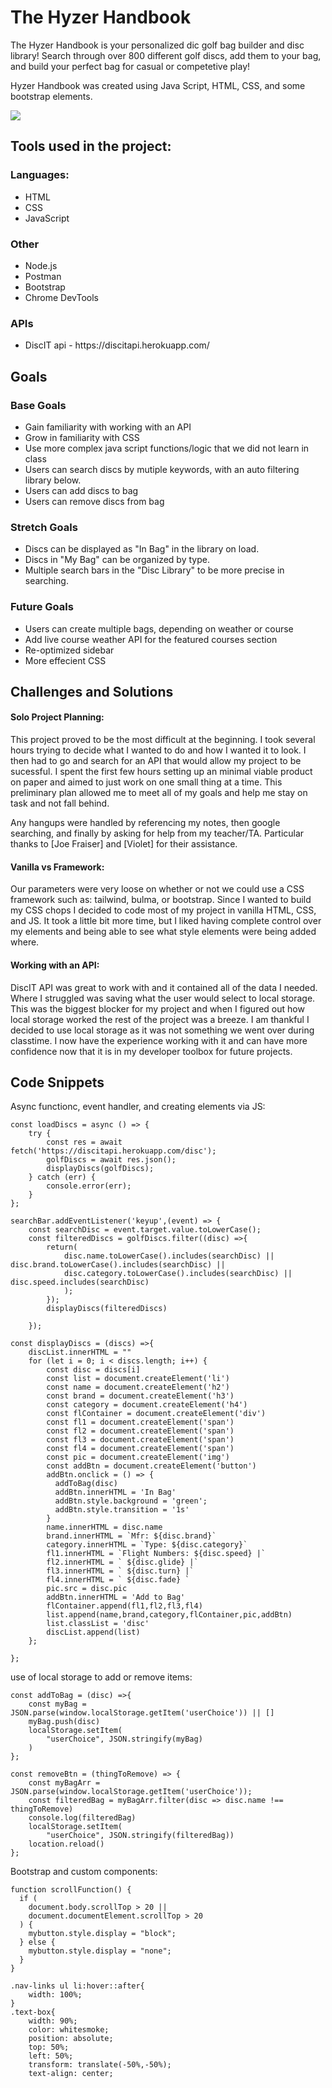 # The Hyzer Handbook


The Hyzer Handbook is your personalized dic golf bag builder and disc library! Search through over 800 different golf discs, add them to your bag, and build your perfect bag for casual or competetive play!

Hyzer Handbook was created using  Java Script, HTML, CSS, and some bootstrap elements.   



<img src = ".\images\websitescreenshot.jpg">

## Tools used in the project:

### Languages:
<ul>
    <li>HTML</li>
    <li>CSS</li>
    <li>JavaScript</li>
</ul>

### Other
<ul>
    <li>Node.js</li>
    <li>Postman</li>
    <li>Bootstrap</li>
    <li>Chrome DevTools</li>
</ul>

### APIs 
<ul>
    <li>DiscIT api - https://discitapi.herokuapp.com/</li>
</ul>

## Goals

### Base Goals
<ul>
    <li>Gain familiarity with working with an API</li>
    <li>Grow in familiarity with CSS</li>
    <li>Use more complex java script functions/logic that we did not learn in class</li>
    <li>Users can search discs by mutiple keywords, with an auto filtering library below.</li>
    <li>Users can add discs to bag</li>
    <li>Users can remove discs from bag</li>
</ul>

### Stretch Goals

<ul>
    <li>Discs can be displayed as "In Bag" in the library on load. </li>
    <li>Discs in "My Bag" can be organized by type.</li>
    <li>Multiple search bars in the "Disc Library" to be more precise in searching.</li>
</ul>

### Future Goals 

<ul>
    <li>Users can create multiple bags, depending on weather or course</li>
    <li>Add live course weather API for the featured courses section</li>
    <li>Re-optimized sidebar</li>
    <li>More effecient CSS</li>
</ul>

## Challenges and Solutions

#### Solo Project Planning:
This project proved to be the most difficult at the beginning. I took several hours trying to decide what I wanted to do and how I wanted it to look. I then had to go and search for an API that would allow my project to be sucessful. I spent the first few hours setting up an minimal viable product on paper and aimed to just work on one small thing at a time. This preliminary plan allowed me to meet all of my goals and help me stay on task and not fall behind.

Any hangups were handled by referencing my notes, then google searching, and finally by asking for help from my teacher/TA. Particular thanks to [Joe Fraiser] and [Violet] for their assistance.  

#### Vanilla vs Framework:
Our parameters were very loose on whether or not we could use a CSS framework such as: tailwind, bulma, or bootstrap. Since I wanted to build my CSS chops I decided to code most of my project in vanilla HTML, CSS, and JS. It took a little bit more time, but I liked having complete control over my elements and being able to see what style elements were being added where. 

#### Working with an API:
DiscIT API was great to work with and it contained all of the data I needed. Where I struggled was saving what the user would select to local storage. This was the biggest blocker for my project and when I figured out how local storage worked the rest of the project was a breeze. I am thankful I decided to use local storage as it was not something we went over during classtime. I now have the experience working with it and can have more confidence now that it is in my developer toolbox for future projects.

## Code Snippets

Async functionc, event handler, and creating elements via JS:
```
const loadDiscs = async () => {
    try {
        const res = await fetch('https://discitapi.herokuapp.com/disc');
        golfDiscs = await res.json();
        displayDiscs(golfDiscs);
    } catch (err) {
        console.error(err);
    }
};

searchBar.addEventListener('keyup',(event) => {
    const searchDisc = event.target.value.toLowerCase();
    const filteredDiscs = golfDiscs.filter((disc) =>{
        return(
            disc.name.toLowerCase().includes(searchDisc) || disc.brand.toLowerCase().includes(searchDisc) ||
            disc.category.toLowerCase().includes(searchDisc) || disc.speed.includes(searchDisc)
            );
        });
        displayDiscs(filteredDiscs)
        
    });

const displayDiscs = (discs) =>{
    discList.innerHTML = ""
    for (let i = 0; i < discs.length; i++) {
        const disc = discs[i]
        const list = document.createElement('li')
        const name = document.createElement('h2')
        const brand = document.createElement('h3')
        const category = document.createElement('h4')
        const flContainer = document.createElement('div')
        const fl1 = document.createElement('span')
        const fl2 = document.createElement('span')
        const fl3 = document.createElement('span')
        const fl4 = document.createElement('span')
        const pic = document.createElement('img')
        const addBtn = document.createElement('button')
        addBtn.onclick = () => {
          addToBag(disc)
          addBtn.innerHTML = 'In Bag'
          addBtn.style.background = 'green';
          addBtn.style.transition = '1s'
        }
        name.innerHTML = disc.name
        brand.innerHTML = `Mfr: ${disc.brand}`
        category.innerHTML = `Type: ${disc.category}`
        fl1.innerHTML = `Flight Numbers: ${disc.speed} |`
        fl2.innerHTML = ` ${disc.glide} |`
        fl3.innerHTML = ` ${disc.turn} |`
        fl4.innerHTML = ` ${disc.fade} `
        pic.src = disc.pic
        addBtn.innerHTML = 'Add to Bag'
        flContainer.append(fl1,fl2,fl3,fl4)
        list.append(name,brand,category,flContainer,pic,addBtn)
        list.classList = 'disc'
        discList.append(list)
    };
      
};
```

use of local storage to add or remove items:
```
const addToBag = (disc) =>{
    const myBag = JSON.parse(window.localStorage.getItem('userChoice')) || [] 
    myBag.push(disc)
    localStorage.setItem(
        "userChoice", JSON.stringify(myBag)
    )
};

const removeBtn = (thingToRemove) => {
    const myBagArr = JSON.parse(window.localStorage.getItem('userChoice'));
    const filteredBag = myBagArr.filter(disc => disc.name !== thingToRemove)
    console.log(filteredBag)
    localStorage.setItem(
        "userChoice", JSON.stringify(filteredBag))
    location.reload()
};
```

Bootstrap and custom components:
```
function scrollFunction() {
  if (
    document.body.scrollTop > 20 ||
    document.documentElement.scrollTop > 20
  ) {
    mybutton.style.display = "block";
  } else {
    mybutton.style.display = "none";
  }
}

.nav-links ul li:hover::after{
    width: 100%;
}
.text-box{
    width: 90%;
    color: whitesmoke;
    position: absolute;
    top: 50%;
    left: 50%;
    transform: translate(-50%,-50%);
    text-align: center;
```